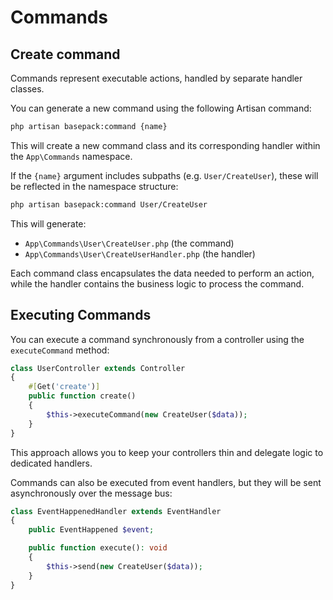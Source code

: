 # Commands

## Create command

Commands represent executable actions, handled by separate handler classes.

You can generate a new command using the following Artisan command:

```bash
php artisan basepack:command {name}
```

This will create a new command class and its corresponding handler within the `App\Commands` namespace.

If the `{name}` argument includes subpaths (e.g. `User/CreateUser`), these will be reflected in the namespace structure:

```bash
php artisan basepack:command User/CreateUser
```

This will generate:

- `App\Commands\User\CreateUser.php` (the command)
- `App\Commands\User\CreateUserHandler.php` (the handler)

Each command class encapsulates the data needed to perform an action, while the handler contains the business logic to
process the command.

## Executing Commands

You can execute a command synchronously from a controller using the `executeCommand` method:

```php
class UserController extends Controller
{
    #[Get('create')]
    public function create()
    {
        $this->executeCommand(new CreateUser($data));
    }
}
```

This approach allows you to keep your controllers thin and delegate logic to dedicated handlers.

Commands can also be executed from event handlers, but they will be sent asynchronously over the message bus:

```php
class EventHappenedHandler extends EventHandler
{
    public EventHappened $event;

    public function execute(): void
    {
        $this->send(new CreateUser($data));
    }
}
```
